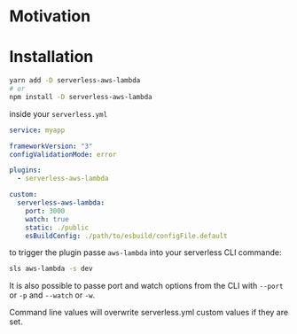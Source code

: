 # Motivation

# Installation

```bash
yarn add -D serverless-aws-lambda
# or
npm install -D serverless-aws-lambda
```

inside your `serverless.yml`

```yaml
service: myapp

frameworkVersion: "3"
configValidationMode: error

plugins:
  - serverless-aws-lambda

custom:
  serverless-aws-lambda:
    port: 3000
    watch: true
    static: ./public
    esBuildConfig: ./path/to/esbuild/configFile.default
```

to trigger the plugin passe `aws-lambda` into your serverless CLI commande:

```bash
sls aws-lambda -s dev
```

It is also possible to passe port and watch options from the CLI with `--port` or `-p` and `--watch` or `-w`.

Command line values will overwrite serverless.yml custom values if they are set.

